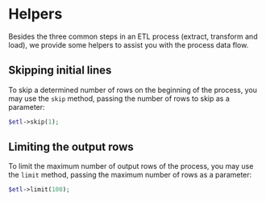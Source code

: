 # Helpers

Besides the three common steps in an ETL process (extract, transform and load), we provide some helpers to assist you with the process data flow.

## Skipping initial lines

To skip a determined number of rows on the beginning of the process, you may use the `skip` method, passing the number of rows to skip as a parameter:

```php
$etl->skip(1);
```

## Limiting the output rows

To limit the maximum number of output rows of the process, you may use the `limit` method, passing the maximum number of rows as a parameter:

```php
$etl->limit(100);
```

